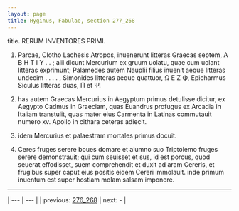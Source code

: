 ```yaml
---
layout: page
title: Hyginus, Fabulae, section 277_268
---
```


title. RERUM INVENTORES PRIMI.



1. Parcae, Clotho Lachesis Atropos, inuenerunt litteras Graecas septem, Α Β Η Τ Ι Υ . . ; alii dicunt Mercurium ex gruum uolatu, quae cum uolant litteras exprimunt; Palamedes autem Nauplii filius inuenit aeque litteras undecim . . . . , Simonides litteras aeque quattuor, Ω Ε Ζ Φ, Epicharmus Siculus litteras duas, Π et Ψ.



2. has autem Graecas Mercurius in Aegyptum primus detulisse dicitur, ex Aegypto Cadmus in Graeciam, quas Euandrus profugus ex Arcadia in Italiam transtulit, quas mater eius Carmenta in Latinas commutauit numero xv. Apollo in cithara ceteras adiecit.



3. idem Mercurius et palaestram mortales primus docuit.



4. Ceres fruges serere boues domare et alumno suo Triptolemo fruges serere demonstrauit; qui cum seuisset et sus, id est porcus, quod seuerat effodisset, suem comprehendit et duxit ad aram Cereris, et frugibus super caput eius positis eidem Cereri immolauit. inde primum inuentum est super hostiam molam salsam imponere.



---

| --- | --- |
| previous: [276_268](../276_268/) | next: - |